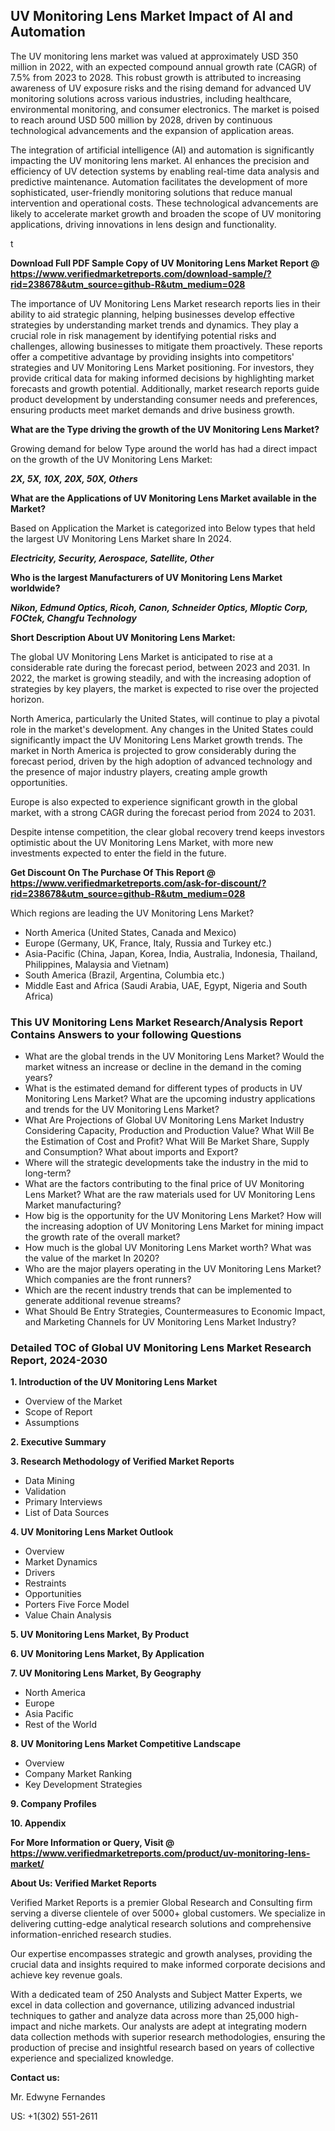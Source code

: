 <h2>UV Monitoring Lens Market Impact of AI and Automation</h2><p>The UV monitoring lens market was valued at approximately USD 350 million in 2022, with an expected compound annual growth rate (CAGR) of 7.5% from 2023 to 2028. This robust growth is attributed to increasing awareness of UV exposure risks and the rising demand for advanced UV monitoring solutions across various industries, including healthcare, environmental monitoring, and consumer electronics. The market is poised to reach around USD 500 million by 2028, driven by continuous technological advancements and the expansion of application areas.</p><p>The integration of artificial intelligence (AI) and automation is significantly impacting the UV monitoring lens market. AI enhances the precision and efficiency of UV detection systems by enabling real-time data analysis and predictive maintenance. Automation facilitates the development of more sophisticated, user-friendly monitoring solutions that reduce manual intervention and operational costs. These technological advancements are likely to accelerate market growth and broaden the scope of UV monitoring applications, driving innovations in lens design and functionality.</p>t</p><p id="" class=""><strong>Download Full PDF Sample Copy of UV Monitoring Lens Market Report @ <a href="https://www.verifiedmarketreports.com/download-sample/?rid=238678&utm_source=github-R&utm_medium=028" target="_blank">https://www.verifiedmarketreports.com/download-sample/?rid=238678&utm_source=github-R&utm_medium=028</a></strong></p><p>The importance of&nbsp;UV Monitoring Lens Market research reports lies in their ability to aid strategic planning, helping businesses develop effective strategies by understanding market trends and dynamics. They play a crucial role in risk management by identifying potential risks and challenges, allowing businesses to mitigate them proactively. These reports offer a competitive advantage by providing insights into competitors' strategies and UV Monitoring Lens Market positioning. For investors, they provide critical data for making informed decisions by highlighting market forecasts and growth potential. Additionally, market research reports guide product development by understanding consumer needs and preferences, ensuring products meet market demands and drive business growth.</p><p><strong>What are the&nbsp;Type driving the growth of the UV Monitoring Lens Market?</strong></p><p id="" class="">Growing demand for below Type around the world has had a direct impact on the growth of the UV Monitoring Lens Market:</p><em><strong>2X, 5X, 10X, 20X, 50X, Others</strong></em></p><strong>What are the&nbsp;Applications&nbsp;of UV Monitoring Lens Market available in the Market?</strong></p><p id="" class="">Based on Application the Market is categorized into Below types that held the largest UV Monitoring Lens Market share In 2024.</p><em><strong>Electricity, Security, Aerospace, Satellite, Other</strong></em></p><strong>Who is the largest Manufacturers of UV Monitoring Lens Market worldwide?</strong></p><p><em><strong>Nikon, Edmund Optics, Ricoh, Canon, Schneider Optics, Mloptic Corp, FOCtek, Changfu Technology</strong></em></p><p id="" class=""><strong>Short Description About UV Monitoring Lens Market:</strong></p><p>The global UV Monitoring Lens Market is anticipated to rise at a considerable rate during the forecast period, between 2023 and 2031. In 2022, the market is growing steadily, and with the increasing adoption of strategies by key players, the market is expected to rise over the projected horizon.</p><p>North America, particularly the United States, will continue to play a pivotal role in the market's development. Any changes in the United States could significantly impact the UV Monitoring Lens Market growth trends. The market in North America is projected to grow considerably during the forecast period, driven by the high adoption of advanced technology and the presence of major industry players, creating ample growth opportunities.</p><p>Europe is also expected to experience significant growth in the global market, with a strong CAGR during the forecast period from 2024 to 2031.</p><p>Despite intense competition, the clear global recovery trend keeps investors optimistic about the UV Monitoring Lens Market, with more new investments expected to enter the field in the future.</p><p id="" class=""><strong>Get Discount On The Purchase Of This Report @ <a href="https://www.verifiedmarketreports.com/ask-for-discount/?rid=238678&utm_source=github-R&utm_medium=028" target="_blank">https://www.verifiedmarketreports.com/ask-for-discount/?rid=238678&utm_source=github-R&utm_medium=028</a></strong></p>Which regions are leading the UV Monitoring Lens Market?</p><ul><li>North America (United States, Canada and Mexico)</li><li>Europe (Germany, UK, France, Italy, Russia and Turkey etc.)</li><li>Asia-Pacific (China, Japan, Korea, India, Australia, Indonesia, Thailand, Philippines, Malaysia and Vietnam)</li><li>South America (Brazil, Argentina, Columbia etc.)</li><li>Middle East and Africa (Saudi Arabia, UAE, Egypt, Nigeria and South Africa)</li></ul><h3 id="" class="">This UV Monitoring Lens Market Research/Analysis Report Contains Answers to your following Questions</h3><ul><li>What are the global trends in the UV Monitoring Lens Market? Would the market witness an increase or decline in the demand in the coming years?</li><li>What is the estimated demand for different types of products in UV Monitoring Lens Market? What are the upcoming industry applications and trends for the UV Monitoring Lens Market?</li><li>What Are Projections of Global UV Monitoring Lens Market Industry Considering Capacity, Production and Production Value? What Will Be the Estimation of Cost and Profit? What Will Be Market Share, Supply and Consumption? What about imports and Export?</li><li>Where will the strategic developments take the industry in the mid to long-term?</li><li>What are the factors contributing to the final price of UV Monitoring Lens Market? What are the raw materials used for UV Monitoring Lens Market manufacturing?</li><li>How big is the opportunity for the UV Monitoring Lens Market? How will the increasing adoption of UV Monitoring Lens Market for mining impact the growth rate of the overall market?</li><li>How much is the global UV Monitoring Lens Market worth? What was the value of the market In 2020?</li><li>Who are the major players operating in the UV Monitoring Lens Market? Which companies are the front runners?</li><li>Which are the recent industry trends that can be implemented to generate additional revenue streams?</li><li>What Should Be Entry Strategies, Countermeasures to Economic Impact, and Marketing Channels for UV Monitoring Lens Market Industry?</li></ul><h3 id="" class="">Detailed TOC of Global UV Monitoring Lens Market Research Report, 2024-2030</h3><p id="" class=""><strong>1. Introduction of the UV Monitoring Lens Market</strong></p><ul><li>Overview of the Market</li><li>Scope of Report</li><li>Assumptions</li></ul><p id="" class=""><strong>2. Executive Summary</strong></p><p id="" class=""><strong>3. Research Methodology of Verified Market Reports</strong></p><ul><li>Data Mining</li><li>Validation</li><li>Primary Interviews</li><li>List of Data Sources</li></ul><p id="" class=""><strong>4. UV Monitoring Lens Market Outlook</strong></p><ul><li>Overview</li><li>Market Dynamics</li><li>Drivers</li><li>Restraints</li><li>Opportunities</li><li>Porters Five Force Model</li><li>Value Chain Analysis</li></ul><p id="" class=""><strong>5. UV Monitoring Lens Market, By Product</strong></p><p id="" class=""><strong>6. UV Monitoring Lens Market, By Application</strong></p><p id="" class=""><strong>7. UV Monitoring Lens Market, By Geography</strong></p><ul><li>North America</li><li>Europe</li><li>Asia Pacific</li><li>Rest of the World</li></ul><p id="" class=""><strong>8. UV Monitoring Lens Market Competitive Landscape</strong></p><ul><li>Overview</li><li>Company Market Ranking</li><li>Key Development Strategies</li></ul><p id="" class=""><strong>9. Company Profiles</strong></p><p id="" class=""><strong>10. Appendix</strong></p><p id="" class=""><strong>For More Information or Query, Visit @ <a href="https://www.verifiedmarketreports.com/product/uv-monitoring-lens-market/" target="_blank">https://www.verifiedmarketreports.com/product/uv-monitoring-lens-market/</a></strong></p><p id="" class=""><strong>About Us: Verified Market Reports</strong></p><p id="" class="">Verified Market Reports is a premier Global Research and Consulting firm serving a diverse clientele of over 5000+ global customers. We specialize in delivering cutting-edge analytical research solutions and comprehensive information-enriched research studies.</p><p id="" class="">Our expertise encompasses strategic and growth analyses, providing the crucial data and insights required to make informed corporate decisions and achieve key revenue goals.</p><p id="" class="">With a dedicated team of 250 Analysts and Subject Matter Experts, we excel in data collection and governance, utilizing advanced industrial techniques to gather and analyze data across more than 25,000 high-impact and niche markets. Our analysts are adept at integrating modern data collection methods with superior research methodologies, ensuring the production of precise and insightful research based on years of collective experience and specialized knowledge.</p><p id="" class=""><strong>Contact us:</strong></p><p id="" class="">Mr. Edwyne Fernandes</p><p id="" class="">US: +1(302) 551-2611</p>